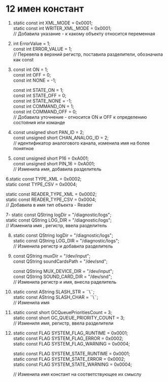 # 12 имен констант

1. static  const   int    XML_MODE = 0x0001;  
   static  const   int    WRITER_XML_MODE = 0x0001;  
// Добавила указание - к какому объекту относится переменная  
     
2. int ErrorValue = 1;  
   const int ERROR_VALUE = 1;  
   // Перевела в верхний регистр, поставила разделители, обозначила как const  
  
3. const int ON = 1;  
   const int OFF = 0;  
   const int NONE = -1;  
  
   const int STATE_ON = 1;  
   const int STATE_OFF = 0;  
   const int STATE_NONE = -1;  
   const int COMMAND_ON = 1;  
   const int COMMAND_OFF = 0;  
    // Добавила уточнение - относится ОN и OFF к определению состояния или команде  
  
4.  const unsigned short PAN_ID = 2;  
   const unsigned short  CHAN_ANALOG_ID = 2;  
// идентификатор аналогового канала, изменила имя на более понятное  
  
5. const unsigned short P16   = 0xA001;  
   const unsigned short PIN_16   = 0xA001;  
   // Изменила имя, добавила разделитель  
     
6.static  const   TYPE_XML     =   0x0002;  
  static  const   TYPE_CSV     =   0x0004;   
  
  static  const   READER_TYPE_XML     =   0x0002;  
  static  const   READER_TYPE_CSV     =   0x0004;  
  // Добавила в имя тип объекта - Reader  

7-  static  const QString logDir  = "/diagnostic/logs";  
    static  const QString LOG_DIR = "/diagnostic/logs";  
    // Изменила имя , регистр, ввела разделитель  

8. static  const QString logDir  = "/diagnostic/logs";  
   static  const QString LOG_DIR = "/diagnostic/logs";  
    // Изменила регистр и добавила разделитель  

9. const QString muxDir = "/dev/input";  
   const QString soundCardsPath = "/dev/snd";  
  
   const QString MUX_DEVICE_DIR = "/dev/input";  
   const QString SOUND_CARD_DIR = "/dev/snd";  
// Изменила регистр и имя, внесла раделитель  

10. static  const   AString SLASH_STR        = ¨\¨;    
    static  const   AString SLASH_CHAR       = ¨\¨;  
// Изменила имя  

11. static  const   short  GCQueuePrioritiesCount  = 3;  
    static  const   short  GC_QUEUE_PRIORITY_COUNT  = 3;  
    // Измениля имя, регистр, ввела разделители  
  
12. static   const  FLAG   SYSTEM_FLAG_RUNTIME = 0x0001;  
    static   const  FLAG   SYSTEM_FLAG_ERROR   = 0x0002;  
    static   const  FLAG   SYSTEM_FLAG_WARNING = 0x0004;  
  
    static   const  FLAG   SYSTEM_STATE_RUNTIME = 0x0001;  
    static   const  FLAG   SYSTEM_STATE_ERROR   = 0x0002;  
    static   const  FLAG   SYSTEM_STATE_WARNING = 0x0004;  
  
    // Изменила имя констант на соответствующее их смыслу  

    

